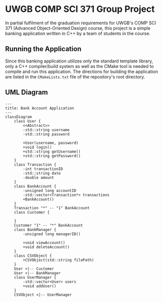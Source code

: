 # UWGB COMP SCI 371 Group Project

In partial fulfilment of the graduation requirements for UWGB's COMP SCI 371 (Advanced Object-Oriented Design) course, this project is a simple banking application written in C++ by a team of students in the course.

## Running the Application

Since this banking application utilizes only the standard template library, only a C++ compiler/build system as well as the CMake tool is needed to compile and run this application. The directions for building the application are listed in the `CMakeLists.txt` file of the repository's root directory.

## UML Diagram

```mermaid
---
title: Bank Account Application
---
classDiagram
    class User {
        <<Abstract>>
        -std::string username
        -std::string password

        +User(username, password)
        +void login()
        +std::string getUsername()
        +std::string getPassword()
    }
    class Transaction {
        -int transactionID
        -std::string date
        -double amount
    }
    class BankAccount {
        -unsigned long accountID
        -std::vector<Transaction*> transactions
        +BankAccount()
    }
    Transaction "*" -- "1" BankAccount
    class Customer {

    }
    Customer "1" -- "*" BankAccount
    class BankManager {
        -unsigned long managerID()
        
        +void viewAccount()
        +void deleteAccount()
    }
    class CSVObject {
        +CSVObject(std::string filePath)
    }
    User <|-- Customer
    User <|-- BankManager
    class UserManager {
        -std::vector<User> users
        +void addUser()
    }
    CSVObject <|-- UserManager
```
